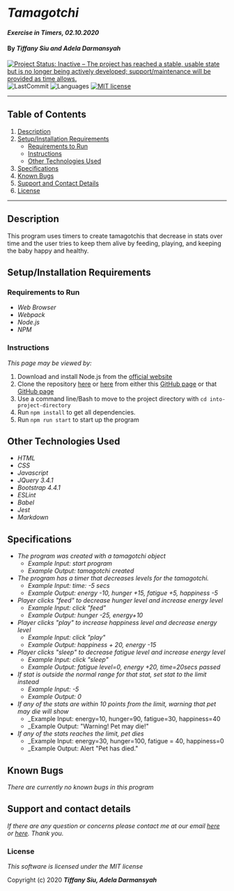 # _Tamagotchi_

#### _Exercise in Timers, 02.10.2020_

#### By _**Tiffany Siu and Adela Darmansyah**_

[![Project Status: Inactive – The project has reached a stable, usable state but is no longer being actively developed; support/maintenance will be provided as time allows.](https://www.repostatus.org/badges/latest/inactive.svg)](https://www.repostatus.org/#inactive)
![LastCommit](https://img.shields.io/github/last-commit/tsiu88/wordcounter-csharp)
![Languages](https://img.shields.io/github/languages/top/tsiu88/wordcounter-csharp)
[![MIT license](https://img.shields.io/badge/License-MIT-orange.svg)](https://lbesson.mit-license.org/)

---
## Table of Contents
1. [Description](#description)
2. [Setup/Installation Requirements](#setup/installation-requirements)
    - [Requirements to Run](#requirements-to-run)
    - [Instructions](#instructions)
    - [Other Technologies Used](#other-technologies-used)
3. [Specifications](#specifications)
4. [Known Bugs](#known-bugs)
5. [Support and Contact Details](#support-and-contact-details)
6. [License](#license)
---

## Description

This program uses timers to create tamagotchis that decrease in stats over time and the user tries to keep them alive by feeding, playing, and keeping the baby happy and healthy.

## Setup/Installation Requirements

### Requirements to Run
* _Web Browser_
* _Webpack_
* _Node.js_
* _NPM_

### Instructions

*This page may be viewed by:*

1. Download and install Node.js from the [official website](https://nodejs.org/en/download/)
2. Clone the repository [here](https://github.com/TSiu88/tamagotchi.git) or [here](https://github.com/Ayohana/tamagotchi.git) from either this [GitHub page](https://github.com/TSiu88) or that [GitHub page](https://github.com/Ayohana)
3. Use a command line/Bash to move to the project directory with `cd into-project-directory`
4. Run `npm install` to get all dependencies. 
5. Run `npm run start` to start up the program

## Other Technologies Used

* _HTML_
* _CSS_
* _Javascript_
* _JQuery 3.4.1_
* _Bootstrap 4.4.1_
* _ESLint_
* _Babel_
* _Jest_
* _Markdown_

## Specifications

* _The program was created with a tamagotchi object_
  * _Example Input: start program_
  * _Example Output: tamagotchi created_
* _The program has a timer that decreases levels for the tamagotchi._
  * _Example Input: time: -5 secs_
  * _Example Output: energy -10, hunger +15, fatigue +5, happiness -5_
* _Player clicks "feed" to decrease hunger level and increase energy level_
  * _Example Input: click "feed"_
  * _Example Output: hunger -25, energy+10_
* _Player clicks "play" to increase happiness level and decrease energy level_
  * _Example Input: click "play"_
  * _Example Output: happiness + 20, energy -15_
* _Player clicks "sleep" to decrease fatigue level and increase energy level_
  * _Example Input: click "sleep"_
  * _Example Output: fatigue level=0, energy +20, time=20secs passed_
* _If stat is outside the normal range for that stat, set stat to the limit instead_
  * _Example Input: -5_
  * _Example Output: 0_
* _If any of the stats are within 10 points from the limit, warning that pet may die will show_
  * _Example Input: energy=10, hunger=90, fatigue=30, happiness=40
  * _Example Output: "Warning! Pet may die!"
* _If any of the stats reaches the limit, pet dies_
  * _Example Input: energy=30, hunger=100, fatigue = 40, happiness=0
  * _Example Output: Alert "Pet has died."

## Known Bugs

_There are currently no known bugs in this program_

## Support and contact details

_If there are any question or concerns please contact me at our email [here](mailto:tsiu88@gmail.com) or [here](mailto:adela.yohana@gmail.com). Thank you._

### License

*This software is licensed under the MIT license*

Copyright (c) 2020 **_Tiffany Siu, Adela Darmansyah_**
